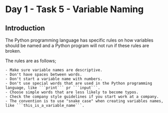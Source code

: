 # Day 1 - Task 5 - Variable Naming

## Introduction

The Python programming language has specific rules on how variables should be named and a Python program will not run if these rules are broken.

The rules are as follows;

    - Make sure variable names are descriptive.
    - Don't have spaces between words.
    - Don't start a variable name with numbers.
    - Don't use special words that are used in the Python programming language, like ```print``` pr ```input```.
    - Choose simple words that are less likely to become typos.
    - Check the company style guidelines if you start work at a company.
    - The convention is to use "snake case" when creating variables names, like ```this_is_a_variable_name```.
  

